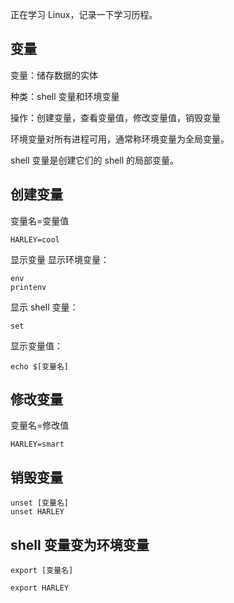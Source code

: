 正在学习 Linux，记录一下学习历程。

## 变量

变量：储存数据的实体

种类：shell 变量和环境变量

操作：创建变量，查看变量值，修改变量值，销毁变量

环境变量对所有进程可用，通常称环境变量为全局变量。

shell 变量是创建它们的 shell 的局部变量。

## 创建变量

变量名=变量值

```
HARLEY=cool
```

显示变量
显示环境变量：

```
env
printenv
```

显示 shell 变量：

```
set
```

显示变量值：

```
echo $[变量名]
```

## 修改变量

变量名=修改值

```
HARLEY=smart
```

## 销毁变量

```
unset [变量名]
unset HARLEY
```

## shell 变量变为环境变量

```
export [变量名]

export HARLEY
```
